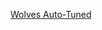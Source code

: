 ---
layout: post
wordpress_id: 630
wordpress_url: http://noesbueno.com/archives/630
date: '2010-05-20 09:00:56 -0500'
date_gmt: '2010-05-20 14:00:56 -0500'
body: |
  <p><a href="http://www.epicponyz.com/2010/05/wolves-auto-tuned.html">Wolves Auto-Tuned</a></p>
---